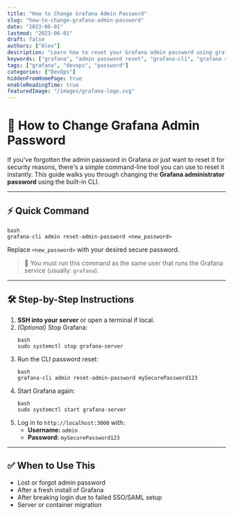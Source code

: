 ```yaml
---
title: "How to Change Grafana Admin Password"
slug: "how-to-change-grafana-admin-password"
date: "2023-06-01"
lastmod: "2023-06-01"
draft: false
authors: ["Alex"]
description: "Learn how to reset your Grafana admin password using grafana-cli. Simple step-by-step CLI guide for login recovery and admin access."
keywords: ["grafana", "admin password reset", "grafana-cli", "grafana security", "grafana login", "recover grafana admin", "devops tools"]
tags: ["grafana", "devops", "password"]
categories: ["DevOps"]
hiddenFromHomePage: true
enableReadingTime: true
featuredImage: "/images/grafana-logo.svg"
---
```


# 🔐 How to Change Grafana Admin Password

If you've forgotten the admin password in Grafana or just want to reset it for security reasons, there's a simple command-line tool you can use to reset it instantly. This guide walks you through changing the **Grafana administrator password** using the built-in CLI.

---

## ⚡ Quick Command

```
bash
grafana-cli admin reset-admin-password <new_password>
```

Replace `<new_password>` with your desired secure password.

> 🛑 You must run this command as the same user that runs the Grafana service (usually: `grafana`).

---

## 🛠️ Step-by-Step Instructions

1. **SSH into your server** or open a terminal if local.
2. *(Optional)* Stop Grafana:
   ```
   bash
   sudo systemctl stop grafana-server
   ```
3. Run the CLI password reset:
   ```
   bash
   grafana-cli admin reset-admin-password mySecurePassword123
   ```
4. Start Grafana again:
   ```
   bash
   sudo systemctl start grafana-server
   ```
5. Log in to `http://localhost:3000` with:
    - **Username:** `admin`
    - **Password:** `mySecurePassword123`

---

## ✅ When to Use This

- Lost or forgot admin password
- After a fresh install of Grafana
- After breaking login due to failed SSO/SAML setup
- Server or container migration


